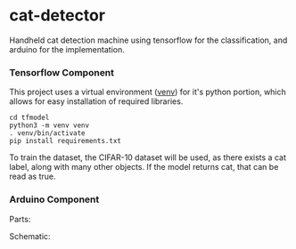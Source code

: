 # cat-detector
Handheld cat detection machine using tensorflow for the classification, and arduino for the implementation.

### Tensorflow Component

This project uses a virtual environment ([venv](https://docs.python.org/3/library/venv.html)) for it's python portion, which allows for
easy installation of required libraries.

```
cd tfmodel
python3 -m venv venv
. venv/bin/activate
pip install requirements.txt
```

To train the dataset, the CIFAR-10 dataset will be used, as there exists a cat label, along with many other objects. If the model returns cat,
that can be read as true.

### Arduino Component

Parts:

Schematic:
